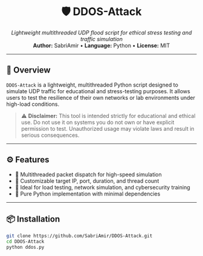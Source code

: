 <h1 align="center">🛡️ DDOS-Attack</h1>
<p align="center">
  <i>Lightweight multithreaded UDP flood script for ethical stress testing and traffic simulation</i><br>
  <b>Author:</b> SabriAmir • <b>Language:</b> Python • <b>License:</b> MIT
</p>

---

## 🚀 Overview

`DDOS-Attack` is a lightweight, multithreaded Python script designed to simulate UDP traffic for educational and stress-testing purposes. It allows users to test the resilience of their own networks or lab environments under high-load conditions.

> ⚠️ **Disclaimer:** This tool is intended strictly for educational and ethical use. Do not use it on systems you do not own or have explicit permission to test. Unauthorized usage may violate laws and result in serious consequences.

---

## ⚙️ Features

- 🔄 Multithreaded packet dispatch for high-speed simulation
- 🎯 Customizable target IP, port, duration, and thread count
- 🧪 Ideal for load testing, network simulation, and cybersecurity training
- 🐍 Pure Python implementation with minimal dependencies

---

## 📦 Installation

```bash
git clone https://github.com/SabriAmir/DDOS-Attack.git
cd DDOS-Attack
python ddos.py


